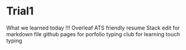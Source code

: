 # Trial1
What we learned today !!!
Overleaf ATS friendly resume
Stack edit for markdown file
github pages for porfolio
typing club for learning touch typing 

